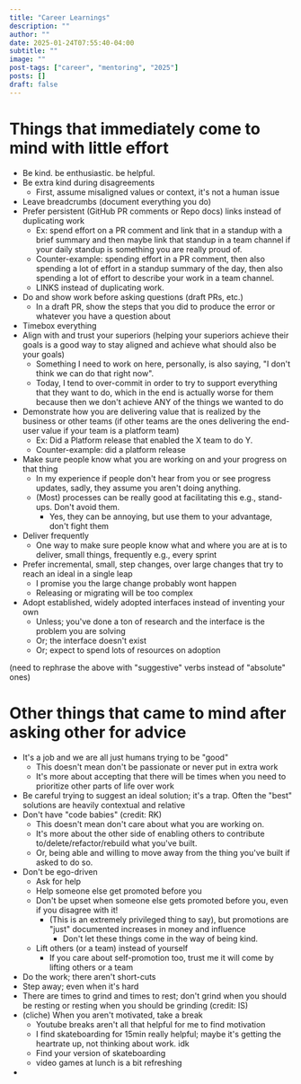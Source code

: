 ```yaml
---
title: "Career Learnings"
description: ""
author: ""
date: 2025-01-24T07:55:40-04:00
subtitle: ""
image: ""
post-tags: ["career", "mentoring", "2025"]
posts: []
draft: false
---
```


# Things that immediately come to mind with little effort

- Be kind. be enthusiastic. be helpful.
- Be extra kind during disagreements
	- First, assume misaligned values or context, it's not a human issue
- Leave breadcrumbs (document everything you do)
- Prefer persistent (GitHub PR comments or Repo docs) links instead of duplicating work
	- Ex: spend effort on a PR comment and link that in a standup with a brief summary and then maybe link that standup in a team channel if your daily standup is something you are really proud of.
	- Counter-example: spending effort in a PR comment, then also spending a lot of effort in a standup summary of the day, then also spending a lot of effort to describe your work in a team channel.
	- LINKS instead of duplicating work.
- Do and show work before asking questions (draft PRs, etc.)
	- In a draft PR, show the steps that you did to produce the error or whatever you have a question about
- Timebox everything
- Align with and trust your superiors (helping your superiors achieve their goals is a good way to stay aligned and achieve what should also be your goals)
	- Something I need to work on here, personally, is also saying, "I don't think we can do that right now".
	- Today, I tend to over-commit in order to try to support everything that they want to do, which in the end is actually worse for them because then we don't achieve ANY of the things we wanted to do
- Demonstrate how you are delivering value that is realized by the business or other teams (if other teams are the ones delivering the end-user value if your team is a platform team)
	- Ex: Did a Platform release that enabled the X team to do Y.
	- Counter-example: did a platform release
- Make sure people know what you are working on and your progress on that thing
	- In my experience if people don't hear from you or see progress updates, sadly, they assume you aren't doing anything.
	- (Most) processes can be really good at facilitating this e.g., stand-ups. Don't avoid them.
		- Yes, they can be annoying, but use them to your advantage, don't fight them
- Deliver frequently
	- One way to make sure people know what and where you are at is to deliver, small things, frequently e.g., every sprint
- Prefer incremental, small, step changes, over large changes that try to reach an ideal in a single leap
	- I promise you the large change probably wont happen
	- Releasing or migrating will be too complex
- Adopt established, widely adopted interfaces instead of inventing your own
	- Unless; you've done a ton of research and the interface is the problem you are solving
	- Or; the interface doesn't exist
	- Or; expect to spend lots of resources on adoption

(need to rephrase the above with "suggestive" verbs instead of "absolute" ones)

# Other things that came to mind after asking other for advice
- It's a job and we are all just humans trying to be "good"
	- This doesn't mean don't be passionate or never put in extra work
	- It's more about accepting that there will be times when you need to prioritize other parts of life over work
- Be careful trying to suggest an ideal solution; it's a trap. Often the "best" solutions are heavily contextual and relative
- Don't have "code babies" (credit: RK)
	- This doesn't mean don't care about what you are working on. 
	- It's more about the other side of enabling others to contribute to/delete/refactor/rebuild what you've built. 
	- Or, being able and willing to move away from the thing you've built if asked to do so.
- Don't be ego-driven
	- Ask for help
	- Help someone else get promoted before you
	- Don't be upset when someone else gets promoted before you, even if you disagree with it!
		- (This is an extremely privileged thing to say), but promotions are "just" documented increases in money and influence
			- Don't let these things come in the way of being kind.
	- Lift others (or a team) instead of yourself
		- If you care about self-promotion too, trust me it will come by lifting others or a team
- Do the work; there aren't short-cuts
- Step away; even when it's hard
- There are times to grind and times to rest; don't grind when you should be resting or resting when you should be grinding (credit: IS)
- (cliche) When you aren't motivated, take a break
	- Youtube breaks aren't all that helpful for me to find motivation
	- I find skateboarding for 15min really helpful; maybe it's getting the heartrate up, not thinking about work. idk
	- Find your version of skateboarding
	- video games at lunch is a bit refreshing
-
